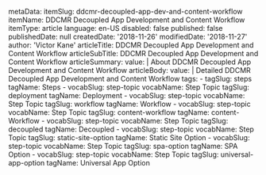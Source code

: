 metaData:
    itemSlug: ddcmr-decoupled-app-dev-and-content-workflow
    itemName: DDCMR Decoupled App Development and Content Workflow
    itemType: article
    language: en-US
    disabled: false
    published: false
    publishedDate: null
    createdDate: '2018-11-26'
    modifiedDate: '2018-11-27'
author: 'Victor Kane'
articleTitle: DDCMR Decoupled App Development and Content Workflow
articleSubTitle: DDCMR Decoupled App Development and Content Workflow
articleSummary:
    value: |
        About DDCMR Decoupled App Development and Content Workflow
articleBody:
    value: |
        Detailed DDCMR Decoupled App Development and Content Workflow
tags:
    - tagSlug: steps
      tagName: Steps
    - vocabSlug: step-topic
      vocabName: Step Topic
      tagSlug: deployment
      tagName: Deployment
    - vocabSlug: step-topic
      vocabName: Step Topic
      tagSlug: workflow
      tagName: Workflow
    - vocabSlug: step-topic
      vocabName: Step Topic
      tagSlug: content-workflow
      tagName: content-Workflow
    - vocabSlug: step-topic
      vocabName: Step Topic
      tagSlug: decoupled
      tagName: Decoupled
    - vocabSlug: step-topic
      vocabName: Step Topic
      tagSlug: static-site-option
      tagName: Static Site Option
    - vocabSlug: step-topic
      vocabName: Step Topic
      tagSlug: spa-option
      tagName: SPA Option
    - vocabSlug: step-topic
      vocabName: Step Topic
      tagSlug: universal-app-option
      tagName: Universal App Option

